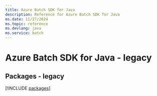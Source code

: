 ```yaml
---
title: Azure Batch SDK for Java
description: Reference for Azure Batch SDK for Java
ms.date: 11/27/2024
ms.topic: reference
ms.devlang: java
ms.service: batch
---
```

# Azure Batch SDK for Java - legacy
## Packages - legacy
[!INCLUDE [packages](batch-index.md)]